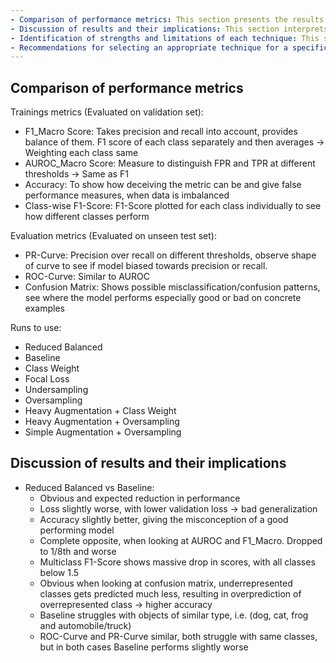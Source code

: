 ```yaml
---
- Comparison of performance metrics: This section presents the results of the evaluation, comparing the performance of each technique based on the chosen metrics.
- Discussion of results and their implications: This section interprets the results, highlighting key insights and discussing the implications of the findings.
- Identification of strengths and limitations of each technique: This section assesses the strengths and limitations of each technique, based on the results and the analysis.
- Recommendations for selecting an appropriate technique for a specific problem: This section provides recommendations for practitioners and decision-makers, based on the results of the evaluation.
---
```


## Comparison of performance metrics
Trainings metrics (Evaluated on validation set):
- F1_Macro Score: Takes precision and recall into account, provides balance of them. F1 score of each class separately and then averages → Weighting each class same
- AUROC_Macro Score: Measure to distinguish FPR and TPR at different thresholds → Same as F1
- Accuracy: To show how deceiving the metric can be and give false performance measures, when data is imbalanced
- Class-wise F1-Score: F1-Score plotted for each class individually to see how different classes perform

Evaluation metrics (Evaluated on unseen test set):
- PR-Curve: Precision over recall on different thresholds, observe shape of curve to see if model biased towards precision or recall.
- ROC-Curve: Similar to AUROC
- Confusion Matrix: Shows possible misclassification/confusion patterns, see where the model performs especially good or bad on concrete examples

Runs to use:
- Reduced Balanced
- Baseline
- Class Weight
- Focal Loss
- Undersampling
- Oversampling
- Heavy Augmentation + Class Weight
- Heavy Augmentation + Oversampling
- Simple Augmentation + Oversampling

## Discussion of results and their implications
- Reduced Balanced vs Baseline:
	- Obvious and expected reduction in performance
	- Loss slightly worse, with lower validation loss → bad generalization
	- Accuracy slightly better, giving the misconception of a good performing model
	- Complete opposite, when looking at AUROC and F1_Macro. Dropped to 1/8th and worse
	- Multiclass F1-Score shows massive drop in scores, with all classes below 1.5
	- Obvious when looking at confusion matrix, underrepresented classes gets predicted much less, resulting in overprediction of overrepresented class → higher accuracy
	- Baseline struggles with objects of similar type, i.e. (dog, cat, frog and automobile/truck)
	- ROC-Curve and PR-Curve similar, both struggle with same classes, but in both cases Baseline performs slightly worse

